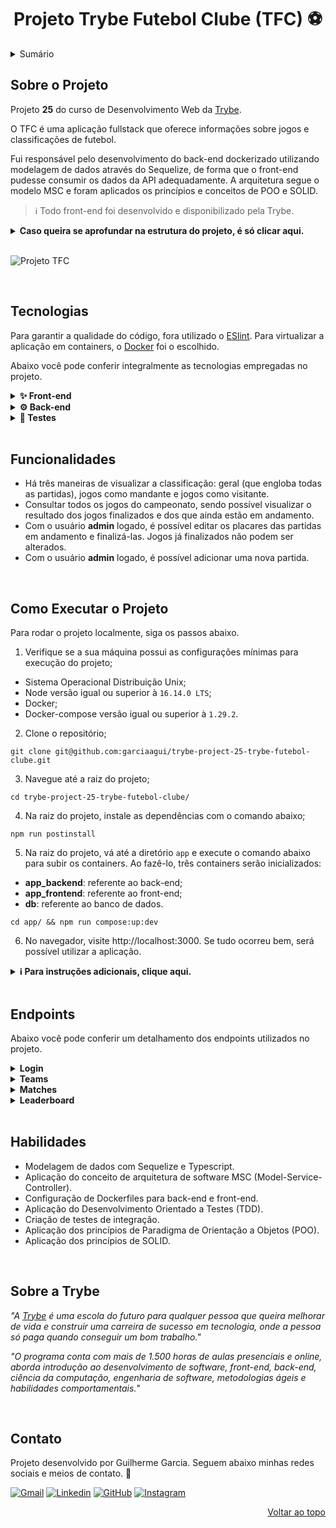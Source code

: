 <a name="readme-top"></a>

<h1 align="center">Projeto Trybe Futebol Clube (TFC) ⚽</h1>

<details>
  <summary>Sumário</summary><br />
  <ol>
    <li><a href="#sobre-o-projeto">Sobre o Projeto</a></li>
    <li><a href="#tecnologias">Tecnologias</a></li>
    <li><a href="#funcionalidades">Funcionalidades</a></li>
    <li><a href="#como-executar-o-projeto">Como Executar o Projeto</a></li>
    <li><a href="#endpoints">Endpoints</a></li>
    <li><a href="#habilidades">Habilidades</a></li>
    <li><a href="#sobre-a-trybe">Sobre a Trybe</a></li>
    <li><a href="#contato">Contato</a></li>
  </ol>
</details>

## Sobre o Projeto

Projeto **25** do curso de Desenvolvimento Web da [Trybe][trybe-site-url].

O TFC é uma aplicação fullstack que oferece informações sobre jogos e classificações de futebol.

Fui responsável pelo desenvolvimento do back-end dockerizado utilizando modelagem de dados através do Sequelize, de forma que o front-end pudesse consumir os dados da API adequadamente. A arquitetura segue o modelo MSC e foram aplicados os princípios e conceitos de POO e SOLID.

> ℹ️ Todo front-end foi desenvolvido e disponibilizado pela Trybe.

<details>
  <summary><strong> Caso queira se aprofundar na estrutura do projeto, é só clicar aqui.</strong></summary><br />

  O projeto é composto de 4 entidades:

  1️⃣ **Banco de dados:**
  - É um container docker MySQL já configurado no `docker-compose` através de um serviço definido como `db`.
  - Tem o papel de fornecer dados para o serviço de back-end.
  - Durante a execução dos testes sempre vai ser acessado pelo `sequelize` e via porta `3002` do `localhost`;
  - Você também pode conectar a um Cliente MySQL (Workbench, Beekeeper, DBeaver e etc), colocando as credenciais configuradas no `docker-compose` no serviço `db`.

  2️⃣ **Back-end:**
  - Roda na porta `3001` do `localhost`, porta pela qual o front-end faz requisições por padrão;
  - A aplicação é inicializada a partir do arquivo `app/backend/src/server.ts`;
  - O `express` é executado e a aplicação ouve a porta que vem das variáveis de ambiente;
  - Todas as dependências extras (tal como `joi`, `boom`, `express-async-errors`...) devem ser listadas em `app/backend/packages.npm`.

  3️⃣ **Front-end:**
  - Roda na porta `3000` do `localhost`;
  - O front se comunica com serviço de back-end pela url `http://localhost:3001`.

  4️⃣ **Docker:**
  - O `docker-compose` tem a responsabilidade de unir todos os serviços conteinerizados (backend, frontend e db) e subir o projeto completo com o comando `npm run compose:up` ou `npm run compose:up:dev`;
</details>

<br/>

![Projeto TFC][project-demo]

<br/>

## Tecnologias

Para garantir a qualidade do código, fora utilizado o [ESlint][eslint-url]. Para virtualizar a aplicação em containers, o [Docker][docker-url] foi o escolhido.

Abaixo você pode conferir integralmente as tecnologias empregadas no projeto. 

<details>
  <summary><strong>✨ Front-end</strong></summary><br />

- [HTML5][html5-url]
- [CSS3][css3-url]
- [JavaScript][javascript-url]
- [React.js][react-url]
- [React Router][react-router-url]
- [Axios][axios-url]
- [dotenv][dotenv-url]
---
</details>

<details>
  <summary><strong>⚙️ Back-end</strong></summary><br />

- [Node.js][node-url]
- [Typescript][typescript-url]
- [MySQL][mysql-url]
- [Express][express-url]
- [Sequelize][sequelize-url]
- [JWT][jwt-url]
- [Bcryptjs][bcryptjs-url]
- [dotenv][dotenv-url]
---
</details>

<details>
  <summary><strong>🧪 Testes</strong></summary><br />

- [Chai][chai-url]
- [Mocha][mocha-url]
- [Sinon.js][sinon-url]
---
</details>

<br/>

## Funcionalidades
<ul>
  <li>Há três maneiras de visualizar a classificação: geral (que engloba todas as partidas), jogos como mandante e jogos como visitante.</li>
  <li>Consultar todos os jogos do campeonato, sendo possível visualizar o resultado dos jogos finalizados e dos que ainda estão em andamento.</li>
  <li>Com o usuário <strong>admin</strong> logado, é possível editar os placares das partidas em andamento e finalizá-las. Jogos já finalizados não podem ser alterados.</li>
  <li>Com o usuário <strong>admin</strong> logado, é possível adicionar uma nova partida.</li>
</ul>

<br/>

## Como Executar o Projeto
Para rodar o projeto localmente, siga os passos abaixo.

1. Verifique se a sua máquina possui as configurações mínimas para execução do projeto;
 - Sistema Operacional Distribuição Unix;
 - Node versão igual ou superior à `16.14.0 LTS`;
 - Docker;
 - Docker-compose versão igual ou superior à `1.29.2`.

2. Clone o repositório;
```
git clone git@github.com:garciaagui/trybe-project-25-trybe-futebol-clube.git
```

3. Navegue até a raiz do projeto;
```
cd trybe-project-25-trybe-futebol-clube/
```

4. Na raiz do projeto, instale as dependências com o comando abaixo;
  ```
  npm run postinstall
  ```

5. Na raiz do projeto, vá até a diretório `app` e execute o comando abaixo para subir os containers. Ao fazê-lo, três containers serão inicializados:
- **app_backend**: referente ao back-end; 
- **app_frontend**: referente ao front-end;
- **db**: referente ao banco de dados.
```
cd app/ && npm run compose:up:dev
```

6. No navegador, visite http://localhost:3000. Se tudo ocorreu bem, será possível utilizar a aplicação.

<details>
  <summary><strong> ℹ️ Para instruções adicionais, clique aqui.</strong></summary><br />

  - Para executar os testes do back-end, vá até o diretório `app/backend/` e utilize o comando abaixo.
  ```
  npm run test:coverage
  ```

  - Para inicializar a aplicação fora do container e conectar com seu banco local, siga os passos abaixo.
  1. Vá até o diretório `app/backend/`;
  2. Renomeie o arquivo `.env.example` para `.env`;
  3. Configure os valores de acordo com o cenário do seu ambiente (credenciais de banco de dados, secrets desejadas e etc). 
</details>

<br/>

## Endpoints

Abaixo você pode conferir um detalhamento dos endpoints utilizados no projeto.

<details>
  <summary><strong>Login</strong></summary>

  ### POST /login
  - Valida o login do usuário e retorna um token gerado com jsonwebtoken (jwt).

  ### GET /login/validate
  - Valida o login do usuário e retorna o `role` (admin ou user) do usuário.
  ---
</details>

<details>
  <summary><strong>Teams</strong></summary>
  
  ### GET /teams
  - Retorna todos os times registrados no banco de dados.

  ### GET /teams/:id
  - Retorna o time de acordo com o id passado no endpoint.
  ---
</details>
  
<details>
  <summary><strong>Matches</strong></summary>
  
  ### GET /matches
  - Retorna todas as partidas registradas no banco de dados.

  ### POST /matches
  - Registra uma nova partida.

  ### PATCH /matches/:id
  - Atualiza o placar da partida cujo id foi passado no endpoint.

  ### PATCH /matches/:id/finish
  - Finaliza a partida cujo id foi passado no endpoint.
  ---
</details>

<details>
  <summary><strong>Leaderboard</strong></summary>
  
  ### GET /leaderboard
  - Descrição: Retorna a classificação geral do campeonato (considera todas as partidas).

  ### GET /leaderboard/home
  - Descrição: Retorna a classificação baseada somente nos jogos disputados em casa.

  ### GET /leaderboard/away
  - Descrição: Retorna a classificação baseada somente nos jogos disputados como visitante.
  ---
</details>

<br/>

## Habilidades
<ul>
  <li>Modelagem de dados com Sequelize e Typescript.</li>
  <li>Aplicação do conceito de arquitetura de software MSC (Model-Service-Controller).</li>
  <li>Configuração de Dockerfiles para back-end e front-end.</li>
  <li>Aplicação do Desenvolvimento Orientado a Testes (TDD).</li>
  <li>Criação de testes de integração.</li>
  <li>Aplicação dos princípios de Paradigma de Orientação a Objetos (POO).</li>
  <li>Aplicação dos princípios de SOLID.</li>
</ul>

<br/>

## Sobre a Trybe
_"A [Trybe][trybe-site-url] é uma escola do futuro para qualquer pessoa que queira melhorar de vida e construir uma carreira de sucesso em tecnologia, onde a pessoa só paga quando conseguir um bom trabalho."_

_"O programa conta com mais de 1.500 horas de aulas presenciais e online, aborda introdução ao desenvolvimento de software, front-end, back-end, ciência da computação, engenharia de software, metodologias ágeis e habilidades comportamentais._"

<br/>

## Contato
Projeto desenvolvido por Guilherme Garcia. Seguem abaixo minhas redes sociais e meios de contato. 🤘

[![Gmail][gmail-badge]][gmail-url]
[![Linkedin][linkedin-badge]][linkedin-url]
[![GitHub][github-badge]][github-url]
[![Instagram][instagram-badge]][instagram-url]

<p align="right"><a href="#readme-top">Voltar ao topo</a></p>

<!-- MARKDOWN LINKS & IMAGES -->
[trybe-site-url]: https://www.betrybe.com/
[project-demo]: ./project-demo.gif

[axios-url]: https://axios-http.com/docs/intro
[bcryptjs-url]: https://www.npmjs.com/package/bcryptjs
[chai-url]: https://www.chaijs.com/
[cors-url]: https://www.npmjs.com/package/cors
[css3-url]: https://developer.mozilla.org/en-US/docs/Web/CSS
[docker-url]: https://www.docker.com/
[dotenv-url]: https://www.dotenv.org/
[eslint-url]: https://eslint.org/
[express-url]: https://expressjs.com/
[html5-url]: https://developer.mozilla.org/en-US/docs/Web/HTML
[javascript-url]: https://developer.mozilla.org/en-US/docs/Web/JavaScript
[jest-url]: https://jestjs.io/
[jwt-url]: https://jwt.io/
[mocha-url]: https://mochajs.org/
[mysql-url]: https://www.mysql.com/
[node-url]: https://nodejs.org/en/
[react-url]: https://reactjs.org/
[react-router-url]: https://reactrouter.com/en/main
[sequelize-url]: https://sequelize.org/
[sinon-url]: https://sinonjs.org/
[typescript-url]: https://www.typescriptlang.org/


[gmail-badge]: https://img.shields.io/badge/Gmail-D14836?style=for-the-badge&logo=gmail&logoColor=white
[gmail-url]: mailto:garciaguig@gmail.com
[linkedin-badge]: https://img.shields.io/badge/LinkedIn-0077B5?style=for-the-badge&logo=linkedin&logoColor=white
[linkedin-url]: https://www.linkedin.com/in/garciaagui/
[github-badge]: https://img.shields.io/badge/GitHub-100000?style=for-the-badge&logo=github&logoColor=white
[github-url]: https://github.com/garciaagui
[instagram-badge]: https://img.shields.io/badge/Instagram-E4405F?style=for-the-badge&logo=instagram&logoColor=white
[instagram-url]: https://www.instagram.com/garciaagui/